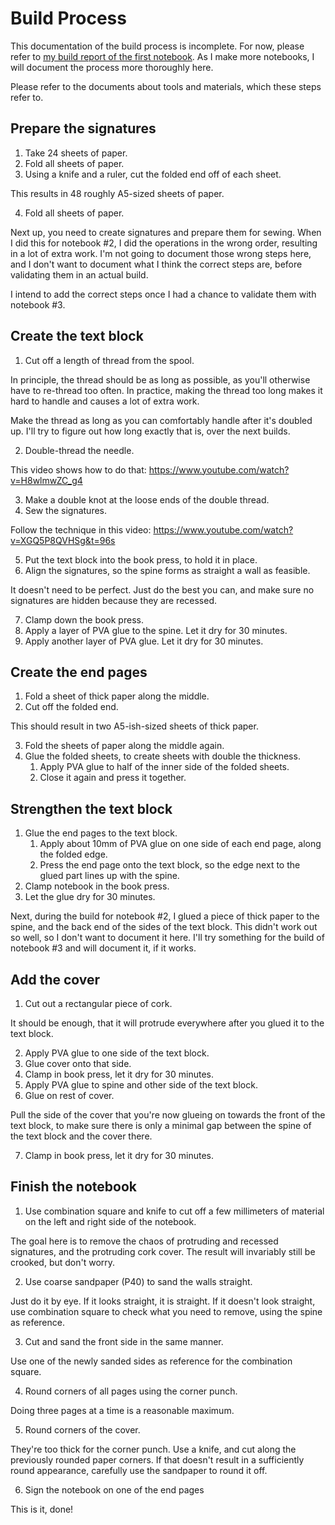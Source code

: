 # Build Process

This documentation of the build process is incomplete. For now, please refer to [my build report of the first notebook](https://hanno.braun-odw.eu/notes/notebook/). As I make more notebooks, I will document the process more thoroughly here.

Please refer to the documents about tools and materials, which these steps refer to.


## Prepare the signatures

1. Take 24 sheets of paper.
2. Fold all sheets of paper.
3. Using a knife and a ruler, cut the folded end off of each sheet.

This results in 48 roughly A5-sized sheets of paper.

4. Fold all sheets of paper.

Next up, you need to create signatures and prepare them for sewing. When I did this for notebook #2, I did the operations in the wrong order, resulting in a lot of extra work. I'm not going to document those wrong steps here, and I don't want to document what I think the correct steps are, before validating them in an actual build.

I intend to add the correct steps once I had a chance to validate them with notebook #3.


## Create the text block

1. Cut off a length of thread from the spool.

In principle, the thread should be as long as possible, as you'll otherwise have to re-thread too often. In practice, making the thread too long makes it hard to handle and causes a lot of extra work.

Make the thread as long as you can comfortably handle after it's doubled up. I'll try to figure out how long exactly that is, over the next builds.

2. Double-thread the needle.

This video shows how to do that: https://www.youtube.com/watch?v=H8wlmwZC_g4

3. Make a double knot at the loose ends of the double thread.
4. Sew the signatures.

Follow the technique in this video: https://www.youtube.com/watch?v=XGQ5P8QVHSg&t=96s

5. Put the text block into the book press, to hold it in place.
6. Align the signatures, so the spine forms as straight a wall as feasible.

It doesn't need to be perfect. Just do the best you can, and make sure no signatures are hidden because they are recessed.

7. Clamp down the book press.
8. Apply a layer of PVA glue to the spine. Let it dry for 30 minutes.
9. Apply another layer of PVA glue. Let it dry for 30 minutes.


## Create the end pages

1. Fold a sheet of thick paper along the middle.
2. Cut off the folded end.

This should result in two A5-ish-sized sheets of thick paper.

3. Fold the sheets of paper along the middle again.
4. Glue the folded sheets, to create sheets with double the thickness.
   1. Apply PVA glue to half of the inner side of the folded sheets.
   2. Close it again and press it together.


## Strengthen the text block

1. Glue the end pages to the text block.
   1. Apply about 10mm of PVA glue on one side of each end page, along the folded edge.
   2. Press the end page onto the text block, so the edge next to the glued part lines up with the spine.
2. Clamp notebook in the book press.
3. Let the glue dry for 30 minutes.

Next, during the build for notebook #2, I glued a piece of thick paper to the spine, and the back end of the sides of the text block. This didn't work out so well, so I don't want to document it here. I'll try something for the build of notebook #3 and will document it, if it works.


## Add the cover

1. Cut out a rectangular piece of cork.

It should be enough, that it will protrude everywhere after you glued it to the text block.

2. Apply PVA glue to one side of the text block.
3. Glue cover onto that side.
4. Clamp in book press, let it dry for 30 minutes.
5. Apply PVA glue to spine and other side of the text block.
6. Glue on rest of cover.

Pull the side of the cover that you're now glueing on towards the front of the text block, to make sure there is only a minimal gap between the spine of the text block and the cover there.

7. Clamp in book press, let it dry for 30 minutes.


## Finish the notebook

1. Use combination square and knife to cut off a few millimeters of material on the left and right side of the notebook.

The goal here is to remove the chaos of protruding and recessed signatures, and the protruding cork cover. The result will invariably still be crooked, but don't worry.

2. Use coarse sandpaper (P40) to sand the walls straight.

Just do it by eye. If it looks straight, it is straight. If it doesn't look straight, use combination square to check what you need to remove, using the spine as reference.

3. Cut and sand the front side in the same manner.

Use one of the newly sanded sides as reference for the combination square.

4. Round corners of all pages using the corner punch.

Doing three pages at a time is a reasonable maximum.

5. Round corners of the cover.

They're too thick for the corner punch. Use a knife, and cut along the previously rounded paper corners. If that doesn't result in a sufficiently round appearance, carefully use the sandpaper to round it off.

6. Sign the notebook on one of the end pages

This is it, done!
